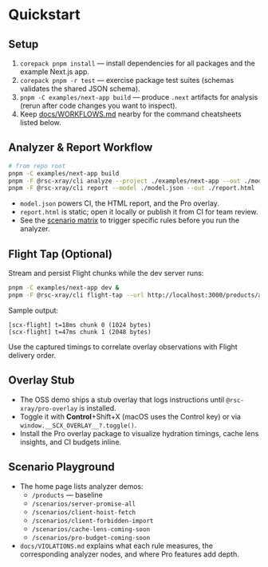# Quickstart

## Setup

1. `corepack pnpm install` — install dependencies for all packages and the example Next.js app.
2. `corepack pnpm -r test` — exercise package test suites (schemas validates the shared JSON schema).
3. `pnpm -C examples/next-app build` — produce `.next` artifacts for analysis (rerun after code changes you want to inspect).
4. Keep [docs/WORKFLOWS.md](./WORKFLOWS.md) nearby for the command cheatsheets listed below.

## Analyzer & Report Workflow

```bash
# from repo root
pnpm -C examples/next-app build
pnpm -F @rsc-xray/cli analyze --project ./examples/next-app --out ./model.json
pnpm -F @rsc-xray/cli report --model ./model.json --out ./report.html
```

- `model.json` powers CI, the HTML report, and the Pro overlay.
- `report.html` is static; open it locally or publish it from CI for team review.
- See the [scenario matrix](./WORKFLOWS.md#scenario-matrix) to trigger specific rules before you run the analyzer.

## Flight Tap (Optional)

Stream and persist Flight chunks while the dev server runs:

```bash
pnpm -C examples/next-app dev &
pnpm -F @rsc-xray/cli flight-tap --url http://localhost:3000/products/analyzer --out ./flight.json
```

Sample output:

```
[scx-flight] t=18ms chunk 0 (1024 bytes)
[scx-flight] t=47ms chunk 1 (2048 bytes)
```

Use the captured timings to correlate overlay observations with Flight delivery order.

## Overlay Stub

- The OSS demo ships a stub overlay that logs instructions until `@rsc-xray/pro-overlay` is installed.
- Toggle it with **Control**+Shift+X (macOS uses the Control key) or via `window.__SCX_OVERLAY__?.toggle()`.
- Install the Pro overlay package to visualize hydration timings, cache lens insights, and CI budgets inline.

## Scenario Playground

- The home page lists analyzer demos:
  - `/products` — baseline
  - `/scenarios/server-promise-all`
  - `/scenarios/client-hoist-fetch`
  - `/scenarios/client-forbidden-import`
  - `/scenarios/cache-lens-coming-soon`
  - `/scenarios/pro-budget-coming-soon`
- `docs/VIOLATIONS.md` explains what each rule measures, the corresponding analyzer nodes, and where Pro features add depth.

